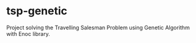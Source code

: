 tsp-genetic
===========

Project solving the Travelling Salesman Problem using Genetic Algorithm with Enoc library.
